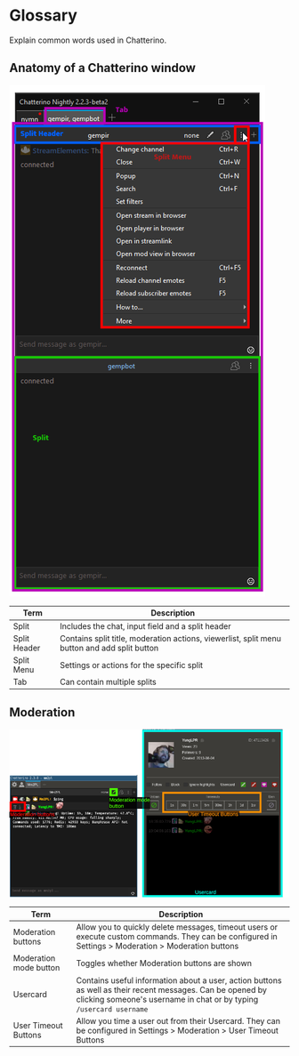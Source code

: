 # Glossary

Explain common words used in Chatterino.

## Anatomy of a Chatterino window

![overview](images/glossary/overview.png)

|Term|Description|
|-|-|
|Split|Includes the chat, input field and a split header|
|Split Header|Contains split title, moderation actions, viewerlist, split menu button and add split button|
|Split Menu|Settings or actions for the specific split|
|Tab|Can contain multiple splits|

## Moderation

![moderation](images/glossary/moderation.png)

|Term|Description|
|-|-|
|Moderation buttons|Allow you to quickly delete messages, timeout users or execute custom commands. They can be configured in Settings > Moderation > Moderation buttons|
|Moderation mode button|Toggles whether Moderation buttons are shown|
|Usercard|Contains useful information about a user, action buttons as well as their recent messages. Can be opened by clicking someone's username in chat or by typing `/usercard username`|
|User Timeout Buttons|Allow you time a user out from their Usercard. They can be configured in Settings > Moderation > User Timeout Buttons|
